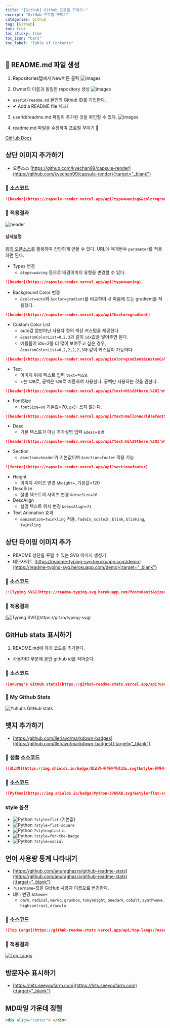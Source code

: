```yaml
---
title: "[Github] Github 프로필 꾸미기✨"
excerpt: "GitHub 프로필 꾸미기"
categories: Github
tag: [Github]
toc: true
toc_sticky: true
toc_icon: "bars"
toc_label: "Table of Contents"
---
```


## 📄 README.md 파일 생성
1. Repositories탭에서 New버튼 클릭
![images](/images/2022-07-26-profile/profile1.png)

2. Owner의 이름과 동일한 repository 생성
![images](/images/2022-07-26-profile/profile2.png)
- `userid/readme.md` 본인의 Github ID를 기입한다.
- ✔ Add a README file 체크!

3. userid/readme.md 파일이 추가된 것을 확인할 수 있다.
![images](/images/2022-07-26-profile/profile3.png)

4. readme.md 파일을 수정하여 프로필 꾸미기 👑

[GitHub Docs](https://docs.github.com/en/account-and-profile/setting-up-and-managing-your-github-profile/customizing-your-profile/managing-your-profile-readme)

## 상단 이미지 추가하기
- 오픈소스 [https://github.com/kyechan99/capsule-render](https://github.com/kyechan99/capsule-render){:target="_blank"}

### 📃 소스코드
```md
![header](https://capsule-render.vercel.app/api?type=waving&&color=gradient&customColorList=0,2,2,5,30&height=280&section=header&text=Hi%20there,%20I'm%20Yuhui.&fontSize=60&animation=fadeIn&desc=Yuhui's%20Dev%20Blog&descSize=16&descAlign=70)
```

### 📝 적용결과
![header](https://capsule-render.vercel.app/api?type=waving&&color=gradient&height=280&section=header&text=Hi%20there,%20I'm%20Yuhui.&fontSize=60&desc=Yuhui's%20Dev%20Blog&descSize=16&descAlign=73&animation=twinkling)

#### 상세설명
[위의 오픈소스](#상단-이미지-추가하기)를 활용하여 간단하게 만들 수 있다. URL에 ​​매개변수 `parameter`를 적용하면 된다.

- Types 변경
  - `&type=waving` 등으로 배경이미지 유형을 변경할 수 있다.
```md
![header](https://capsule-render.vercel.app/api?type=waving)
```
- Background Color 변경
  - `&color=auto`와 `&color=gradient`를 비교하여 내 마음에 드는 gradient를 적용했다.
```md
![header](https://capsule-render.vercel.app/api?&color=gradient)
```
- Custom Color List
  - auto값 뿐만아닌 사용자 정의 색상 커스텀을 제공한다.
  - `&customColorList=0,2,3`과 같이 `idx`값을 넣어주면 된다.
  - 예를들어 idx=2를 더 많이 보여주고 싶은 경우, `&customColorList=0,2,2,2,2,3`과 같이 커스텀이 가능하다.
```md
![header](https://capsule-render.vercel.app/apicolor=gradient&customColorList=0,2,2,5,30)
```
- Text
  - 이미지 위에 텍스트 입력 `text=텍스트`
  - +는 `%2B`로, 공백은 `%20`로 치환하여 사용한다. 공백만 사용하는 것을 권한다.
```md
![header](https://capsule-render.vercel.app/api?text=Hi%20there,%20I'm%20Yuhui.)
```
- FontSize 
  - `fontSize=60` 기본값=70, `px`는 쓰지 않는다.
```md
![header](https://capsule-render.vercel.app/api?text=Hello%World!&fontSize=40)
```
- Desc
  - 기본 텍스트가 아닌 추가설명 입력 `&desc=설명`
```md
![header](https://capsule-render.vercel.app/api?text=Hi%20there,%20I'm%20Yuhui.&fontSize=60&desc=Yuhui's%20Dev%20Blog)
```
- Section
  - `&section=header`가 기본값이며 `&section=footer` 적용 가능
```md
![footer](https://capsule-render.vercel.app/api?section=footer)
```
- Height
  - 이미지 사이즈 변경 `&height=`, 기본값=120
- DescSize
  - 설명 텍스트의 사이즈 변경 `&descSize=16`
- DescAlign
  - 설명 텍스트 위치 변경 `&descAlign=73`
- Text Animation 효과
  - `&animation=twinkling` 적용. `fadeIn`, `scaleIn`, `blink`, `blinking`, `twinkling`


## 상단 타이핑 이미지 추가
- README 상단을 꾸밀 수 있는 SVG 이미지 생성기
- 데모사이트 [https://readme-typing-svg.herokuapp.com/demo](https://readme-typing-svg.herokuapp.com/demo){:target="_blank"}

### 📃 소스코드
```md
[![Typing SVG](https://readme-typing-svg.herokuapp.com?font=Kanit&size=26&color=9600F7&center=true&lines=Hi+there%F0%9F%91%8B%2C+I'm+Yuhui+Seo.)](https://git.io/typing-svg)
```

### 📝 적용결과
[![Typing SVG](https://readme-typing-svg.herokuapp.com?font=Kanit&size=26&color=9600F7&center=true&lines=Hi+there%F0%9F%91%8B%2C+I'm+Yuhui+Seo.)](https://git.io/typing-svg)


## GitHub stats 표시하기

1. README.md에 아래 코드를 추가한다.
- 사용자ID 부분에 본인 github id를 적어준다.

### 📃 소스코드
```md
![Anurag's GitHub stats](https://github-readme-stats.vercel.app/api?username=사용자ID&show_icons=true&theme=radical)
```
### 📝 My Github Stats
![Yuhui's GitHub stats](https://github-readme-stats.vercel.app/api?username=seoyh1104&show_icons=true&theme=radical)


## 뱃지 추가하기
- [https://github.com/Ileriayo/markdown-badges](https://github.com/Ileriayo/markdown-badges){:target="_blank"}

### 📃 샘플 소스코드
```md
![로고명](https://img.shields.io/badge/로고명-원하는색상코드.svg?&style=원하는스타일&logo=로고명또는simpleicons에서아이콘이름&logoColor=로고색상)
```

### 📃 소스코드
```md
![Python](https://img.shields.io/badge/Python-3766AB.svg?&style=flat-square&logo=Python&logoColor=white)
```

### style 옵션
- ![Python](https://img.shields.io/badge/Python-3766AB?style=flat&logo=Python&logoColor=white) `?style=flat` (기본값)
- ![Python](https://img.shields.io/badge/Python-3766AB?style=flat-square&logo=Python&logoColor=white) `?style=flat-square`
- ![Python](https://img.shields.io/badge/Python-3766AB?style=plastic&logo=Python&logoColor=white) `?style=plastic`
- ![Python](https://img.shields.io/badge/Python-3766AB?style=for-the-badge&logo=Python&logoColor=white) `?style=for-the-badge`
- ![Python](https://img.shields.io/badge/Python-3766AB?style=social&logo=appveyor&logo=Python&logoColor=white) `?style=social`


## 언어 사용량 통계 나타내기
- [https://github.com/anuraghazra/github-readme-stats](https://github.com/anuraghazra/github-readme-stats){:target="_blank"}
- `?username=`값을 GitHub 사용자 이름으로 변경한다.
- 테마 변경 `&theme=`
  - `dark`, `radical`, `merko`, `gruvbox`, `tokyonight`, `onedark`, `cobalt`, `synthwave`, `highcontrast`, `dracula`

### 📃 소스코드
```md
![Top Langs](https://github-readme-stats.vercel.app/api/top-langs/?username=깃허브아이디&layout=레이아웃스타일&theme=스타일)
```

### 📝 적용결과
[![Top Langs](https://github-readme-stats.vercel.app/api/top-langs/?username=seoyh1104&layout=compact&theme=radical)](https://github.com/seoyh1104)


## 방문자수 표시하기
- [https://hits.seeyoufarm.com](https://hits.seeyoufarm.com){:target="_blank"}


## MD파일 가운데 정렬
```html
<div align="center"> </div>
```